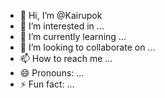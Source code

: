 - 👋 Hi, I’m @Kairupok
- 👀 I’m interested in ...
- 🌱 I’m currently learning ...
- 💞️ I’m looking to collaborate on ...
- 📫 How to reach me ...
- 😄 Pronouns: ...
- ⚡ Fun fact: ...

<!---
Kairupok/Kairupok is a ✨ special ✨ repository because its `README.md` (this file) appears on your GitHub profile.
You can click the Preview link to take a look at your changes.
--->
